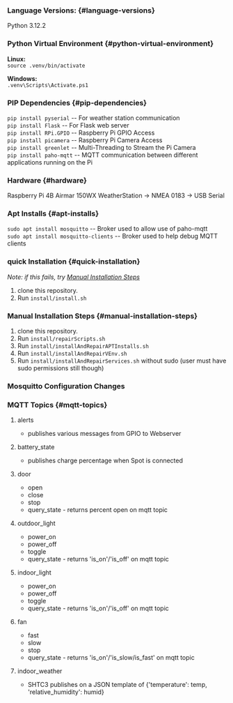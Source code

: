 ### Language Versions: {#language-versions}
Python 3.12.2

### Python Virtual Environment {#python-virtual-environment}
**Linux:**  
`source .venv/bin/activate`  

**Windows:**  
`.venv\Scripts\Activate.ps1`

### PIP Dependencies {#pip-dependencies}
`pip install pyserial` -- For weather station communication  
`pip install Flask` -- For Flask web server  
`pip install RPi.GPIO` -- Raspberry Pi GPIO Access  
`pip install picamera` -- Raspberry Pi Camera Access  
`pip install greenlet` -- Multi-Threading to Stream the Pi Camera  
`pip install paho-mqtt` -- MQTT communication between different applications running on the Pi

### Hardware {#hardware}
Raspberry Pi 4B
Airmar 150WX WeatherStation → NMEA 0183 → USB Serial

### Apt Installs {#apt-installs}
`sudo apt install mosquitto` -- Broker used to allow use of paho-mqtt  
`sudo apt install mosquitto-clients` -- Broker used to help debug MQTT clients

### quick Installation {#quick-installation}
*Note: if this fails, try [Manual Installation Steps](#manual-installation-steps)*  
1. clone this repository.
2. Run `install/install.sh`

### Manual Installation Steps {#manual-installation-steps}
1. clone this repository.
2. Run `install/repairScripts.sh`
3. Run `install/installAndRepairAPTInstalls.sh`
4. Run `install/installAndRepairVEnv.sh`
5. Run `install/installAndRepairServices.sh` without sudo (user must have sudo permissions still though)


### Mosquitto Configuration Changes


### MQTT Topics {#mqtt-topics}

1. alerts 
    - publishes various messages from GPIO to Webserver

2. battery_state
    - publishes charge percentage when Spot is connected

3. door
    - open
    - close
    - stop
    - query_state - returns percent open on mqtt topic

4. outdoor_light
    - power_on
    - power_off
    - toggle
    - query_state - returns 'is_on'/'is_off' on mqtt topic

5. indoor_light
    - power_on
    - power_off
    - toggle
    - query_state - returns 'is_on'/'is_off' on mqtt topic

6. fan
    - fast
    - slow
    - stop
    - query_state - returns 'is_on'/'is_slow/is_fast' on mqtt topic

7. indoor_weather
    - SHTC3 publishes on a JSON template of {'temperature': temp, 'relative_humidity': humid}




